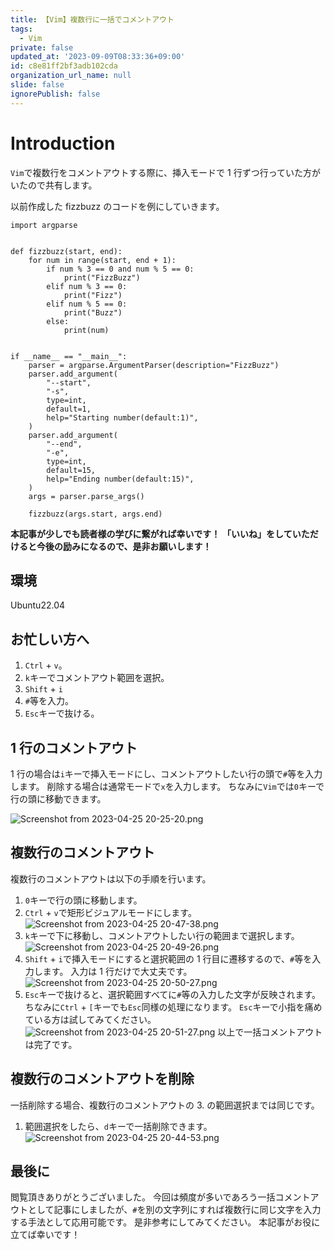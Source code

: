 ```yaml
---
title: 【Vim】複数行に一括でコメントアウト
tags:
  - Vim
private: false
updated_at: '2023-09-09T08:33:36+09:00'
id: c8e81ff2bf3adb102cda
organization_url_name: null
slide: false
ignorePublish: false
---
```


# Introduction

`Vim`で複数行をコメントアウトする際に、挿入モードで 1 行ずつ行っていた方がいたので共有します。

以前作成した fizzbuzz のコードを例にしていきます。

```python: fizzbuzz.py
import argparse


def fizzbuzz(start, end):
    for num in range(start, end + 1):
        if num % 3 == 0 and num % 5 == 0:
            print("FizzBuzz")
        elif num % 3 == 0:
            print("Fizz")
        elif num % 5 == 0:
            print("Buzz")
        else:
            print(num)


if __name__ == "__main__":
    parser = argparse.ArgumentParser(description="FizzBuzz")
    parser.add_argument(
        "--start",
        "-s",
        type=int,
        default=1,
        help="Starting number(default:1)",
    )
    parser.add_argument(
        "--end",
        "-e",
        type=int,
        default=15,
        help="Ending number(default:15)",
    )
    args = parser.parse_args()

    fizzbuzz(args.start, args.end)
```

**本記事が少しでも読者様の学びに繋がれば幸いです！**
**「いいね」をしていただけると今後の励みになるので、是非お願いします！**

## 環境

Ubuntu22.04

## お忙しい方へ

1. `Ctrl` + `v`。
1. `k`キーでコメントアウト範囲を選択。
1. `Shift` + `i`
1. `#`等を入力。
1. `Esc`キーで抜ける。

## 1 行のコメントアウト

1 行の場合は`i`キーで挿入モードにし、コメントアウトしたい行の頭で`#`等を入力します。
削除する場合は通常モードで`x`を入力します。
ちなみに`Vim`では`0`キーで行の頭に移動できます。

![Screenshot from 2023-04-25 20-25-20.png](https://qiita-image-store.s3.ap-northeast-1.amazonaws.com/0/3292052/84545765-c46a-8c46-8a23-5c578697f3b0.png)

## 複数行のコメントアウト

複数行のコメントアウトは以下の手順を行います。

1. `0`キーで行の頭に移動します。
1. `Ctrl` + `v`で矩形ビジュアルモードにします。
   ![Screenshot from 2023-04-25 20-47-38.png](https://qiita-image-store.s3.ap-northeast-1.amazonaws.com/0/3292052/c460ea2f-c79e-069d-e014-eda06bddfd50.png)
1. `k`キーで下に移動し、コメントアウトしたい行の範囲まで選択します。
   ![Screenshot from 2023-04-25 20-49-26.png](https://qiita-image-store.s3.ap-northeast-1.amazonaws.com/0/3292052/b3a246cb-1413-eee2-18d5-f241fe96e025.png)
1. `Shift` + `i`で挿入モードにすると選択範囲の 1 行目に遷移するので、`#`等を入力します。
   入力は 1 行だけで大丈夫です。
   ![Screenshot from 2023-04-25 20-50-27.png](https://qiita-image-store.s3.ap-northeast-1.amazonaws.com/0/3292052/61a7a60f-bd3b-1b52-1ce6-3bac10a3853f.png)
1. `Esc`キーで抜けると、選択範囲すべてに`#`等の入力した文字が反映されます。
   ちなみに`Ctrl` + `[`キーでも`Esc`同様の処理になります。
   `Esc`キーで小指を痛めている方は試してみてください。
   ![Screenshot from 2023-04-25 20-51-27.png](https://qiita-image-store.s3.ap-northeast-1.amazonaws.com/0/3292052/8fd92148-a52c-528e-5ea0-4239b93876b4.png)
   以上で一括コメントアウトは完了です。

## 複数行のコメントアウトを削除

一括削除する場合、複数行のコメントアウトの 3. の範囲選択までは同じです。

1. 範囲選択をしたら、`d`キーで一括削除できます。
   ![Screenshot from 2023-04-25 20-44-53.png](https://qiita-image-store.s3.ap-northeast-1.amazonaws.com/0/3292052/bfbe8b9d-65bb-fc9c-7421-03bc75ffad70.png)

## 最後に

閲覧頂きありがとうございました。
今回は頻度が多いであろう一括コメントアウトとして記事にしましたが、`#`を別の文字列にすれば複数行に同じ文字を入力する手法として応用可能です。
是非参考にしてみてください。
本記事がお役に立てば幸いです！
